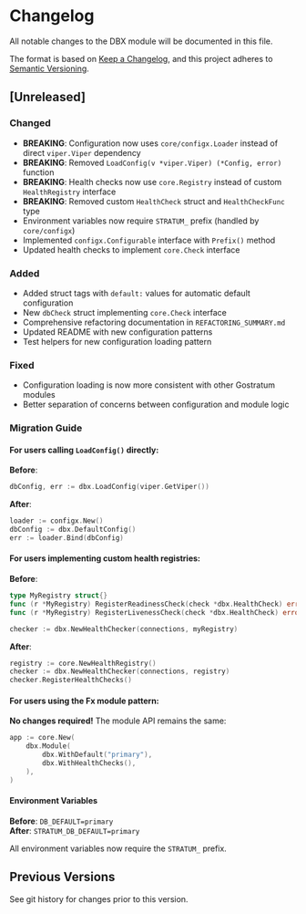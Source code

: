 # Changelog

All notable changes to the DBX module will be documented in this file.

The format is based on [Keep a Changelog](https://keepachangelog.com/en/1.0.0/),
and this project adheres to [Semantic Versioning](https://semver.org/spec/v2.0.0.html).

## [Unreleased]

### Changed
- **BREAKING**: Configuration now uses `core/configx.Loader` instead of direct `viper.Viper` dependency
- **BREAKING**: Removed `LoadConfig(v *viper.Viper) (*Config, error)` function
- **BREAKING**: Health checks now use `core.Registry` instead of custom `HealthRegistry` interface
- **BREAKING**: Removed custom `HealthCheck` struct and `HealthCheckFunc` type
- Environment variables now require `STRATUM_` prefix (handled by `core/configx`)
- Implemented `configx.Configurable` interface with `Prefix()` method
- Updated health checks to implement `core.Check` interface

### Added
- Added struct tags with `default:` values for automatic default configuration
- New `dbCheck` struct implementing `core.Check` interface
- Comprehensive refactoring documentation in `REFACTORING_SUMMARY.md`
- Updated README with new configuration patterns
- Test helpers for new configuration loading pattern

### Fixed
- Configuration loading is now more consistent with other Gostratum modules
- Better separation of concerns between configuration and module logic

### Migration Guide

#### For users calling `LoadConfig()` directly:

**Before**:
```go
dbConfig, err := dbx.LoadConfig(viper.GetViper())
```

**After**:
```go
loader := configx.New()
dbConfig := dbx.DefaultConfig()
err := loader.Bind(dbConfig)
```

#### For users implementing custom health registries:

**Before**:
```go
type MyRegistry struct{}
func (r *MyRegistry) RegisterReadinessCheck(check *dbx.HealthCheck) error { ... }
func (r *MyRegistry) RegisterLivenessCheck(check *dbx.HealthCheck) error { ... }

checker := dbx.NewHealthChecker(connections, myRegistry)
```

**After**:
```go
registry := core.NewHealthRegistry()
checker := dbx.NewHealthChecker(connections, registry)
checker.RegisterHealthChecks()
```

#### For users using the Fx module pattern:

**No changes required!** The module API remains the same:
```go
app := core.New(
    dbx.Module(
        dbx.WithDefault("primary"),
        dbx.WithHealthChecks(),
    ),
)
```

#### Environment Variables

**Before**: `DB_DEFAULT=primary`  
**After**: `STRATUM_DB_DEFAULT=primary`

All environment variables now require the `STRATUM_` prefix.

## Previous Versions

See git history for changes prior to this version.
